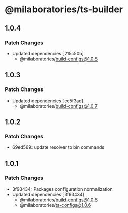# @milaboratories/ts-builder

## 1.0.4

### Patch Changes

- Updated dependencies [215c50b]
  - @milaboratories/build-configs@1.0.8

## 1.0.3

### Patch Changes

- Updated dependencies [ee5f3ad]
  - @milaboratories/build-configs@1.0.7

## 1.0.2

### Patch Changes

- 69ed569: update resolver to bin commands

## 1.0.1

### Patch Changes

- 3f93434: Packages configuration normalization
- Updated dependencies [3f93434]
  - @milaboratories/build-configs@1.0.6
  - @milaboratories/ts-configs@1.0.6
